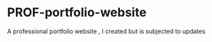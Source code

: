 # PROF-portfolio-website
A professional  portfolio website ,  I created but is subjected to updates

